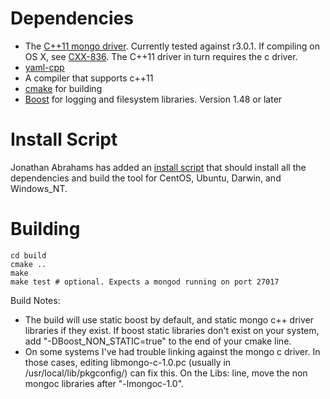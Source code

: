 Dependencies
============

* The
  [C++11 mongo driver](https://github.com/mongodb/mongo-cxx-driver/tree/master). Currently
  tested against r3.0.1. If compiling on OS X, see
  [CXX-836](https://jira.mongodb.org/browse/CXX-836). The C++11 driver
  in turn requires the c driver.
* [yaml-cpp](https://github.com/jbeder/yaml-cpp)
* A compiler that supports c++11
* [cmake](http://www.cmake.org/) for building
* [Boost](http://www.boost.org/) for logging and filesystem
  libraries. Version 1.48 or later

Install Script
==============

Jonathan Abrahams has added an [install script](install.sh) that
should install all the dependencies and build the tool for CentOS,
Ubuntu, Darwin, and Windows_NT.

Building
========

    cd build
    cmake ..
    make
    make test # optional. Expects a mongod running on port 27017


Build Notes:

* The build will use static boost by default, and static mongo c++
  driver libraries if they exist. If boost static libraries don't
  exist on your system, add "-DBoost\_NON\_STATIC=true" to the end of your
  cmake line.
* On some systems I've had trouble linking against the mongo c
  driver. In those cases, editing libmongo-c-1.0.pc (usually in
  /usr/local/lib/pkgconfig/) can fix this. On the Libs: line, move the
  non mongoc libraries after "-lmongoc-1.0".
